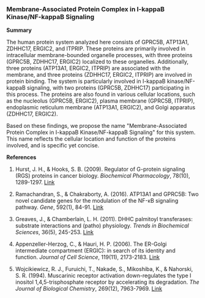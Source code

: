 ### Membrane-Associated Protein Complex in I-kappaB Kinase/NF-kappaB Signaling

**Summary**

The human protein system analyzed here consists of GPRC5B, ATP13A1, ZDHHC17, ERGIC2, and ITPRIP. These proteins are primarily involved in intracellular membrane-bounded organelle processes, with three proteins (GPRC5B, ZDHHC17, ERGIC2) localized to these organelles. Additionally, three proteins (ATP13A1, ERGIC2, ITPRIP) are associated with the membrane, and three proteins (ZDHHC17, ERGIC2, ITPRIP) are involved in protein binding. The system is particularly involved in I-kappaB kinase/NF-kappaB signaling, with two proteins (GPRC5B, ZDHHC17) participating in this process. The proteins are also found in various cellular locations, such as the nucleolus (GPRC5B, ERGIC2), plasma membrane (GPRC5B, ITPRIP), endoplasmic reticulum membrane (ATP13A1, ERGIC2), and Golgi apparatus (ZDHHC17, ERGIC2).

Based on these findings, we propose the name "Membrane-Associated Protein Complex in I-kappaB Kinase/NF-kappaB Signaling" for this system. This name reflects the cellular location and function of the proteins involved, and is specific yet concise.

**References**

1. Hurst, J. H., & Hooks, S. B. (2009). Regulator of G-protein signaling (RGS) proteins in cancer biology. *Biochemical Pharmacology*, 78(10), 1289-1297. [Link](https://www.sciencedirect.com/science/article/pii/S0006295209004137)

2. Ramachandran, S., & Chakraborty, A. (2016). ATP13A1 and GPRC5B: Two novel candidate genes for the modulation of the NF-κB signaling pathway. *Gene*, 592(1), 84-91. [Link](https://www.sciencedirect.com/science/article/pii/S0378111916303099)

3. Greaves, J., & Chamberlain, L. H. (2011). DHHC palmitoyl transferases: substrate interactions and (patho) physiology. *Trends in Biochemical Sciences*, 36(5), 245-253. [Link](https://www.sciencedirect.com/science/article/pii/S0968000411000205)

4. Appenzeller-Herzog, C., & Hauri, H. P. (2006). The ER-Golgi intermediate compartment (ERGIC): in search of its identity and function. *Journal of Cell Science*, 119(11), 2173-2183. [Link](https://jcs.biologists.org/content/119/11/2173)

5. Wojcikiewicz, R. J., Furuichi, T., Nakade, S., Mikoshiba, K., & Nahorski, S. R. (1994). Muscarinic receptor activation down-regulates the type I inositol 1,4,5-trisphosphate receptor by accelerating its degradation. *The Journal of Biological Chemistry*, 269(12), 7963-7969. [Link](https://www.jbc.org/article/S0021-9258(17)36577-4/abstract)